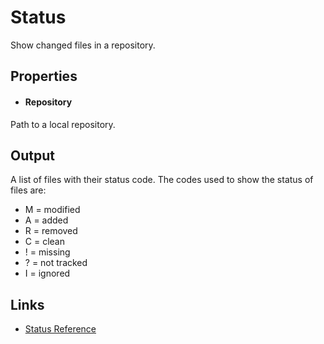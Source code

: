 Status
======

Show changed files in a repository.

Properties
----------

- #### Repository
Path to a local repository.

Output
------
A list of files with their status code.  The codes used to show the status of files are:

- M = modified
- A = added
- R = removed
- C = clean
- ! = missing 
- ? = not tracked
- I = ignored

Links
-----
- [Status Reference](https://www.selenic.com/mercurial/hg.1.html#status)
